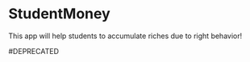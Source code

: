 # StudentMoney
This app will help students to accumulate riches due to right behavior!

#DEPRECATED
